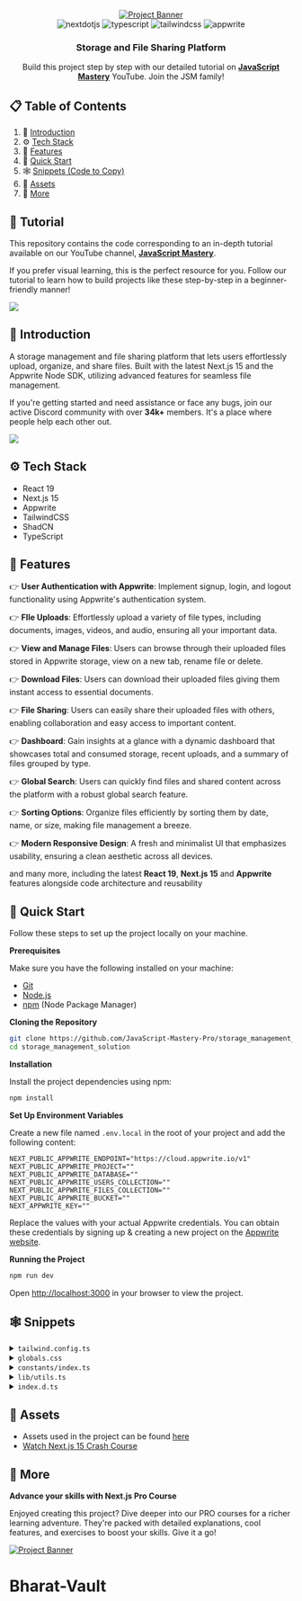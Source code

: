 <div align="center">
  <br />
    <a href="https://youtu.be/lie0cr3wESQ" target="_blank">
      <img src="https://i.ibb.co/wR9G2k3/Readme-Thumbnail.png" alt="Project Banner">
    </a>
  <br />

  <div>
     <img src="https://img.shields.io/badge/-Next_JS-black?style=for-the-badge&logoColor=white&logo=nextdotjs&color=000000" alt="nextdotjs" />
    <img src="https://img.shields.io/badge/-TypeScript-black?style=for-the-badge&logoColor=white&logo=typescript&color=3178C6" alt="typescript" />
    <img src="https://img.shields.io/badge/-Tailwind_CSS-black?style=for-the-badge&logoColor=white&logo=tailwindcss&color=06B6D4" alt="tailwindcss" />
    <img src="https://img.shields.io/badge/-Appwrite-black?style=for-the-badge&logoColor=white&logo=appwrite&color=FD366E" alt="appwrite" />
  </div>

<h3 align="center">Storage and File Sharing Platform</h3>

   <div align="center">
     Build this project step by step with our detailed tutorial on <a href="https://www.youtube.com/@javascriptmastery/videos" target="_blank"><b>JavaScript Mastery</b></a> YouTube. Join the JSM family!
    </div>
</div>

## 📋 <a name="table">Table of Contents</a>

1. 🤖 [Introduction](#introduction)
2. ⚙️ [Tech Stack](#tech-stack)
3. 🔋 [Features](#features)
4. 🤸 [Quick Start](#quick-start)
5. 🕸️ [Snippets (Code to Copy)](#snippets)
6. 🔗 [Assets](#links)
7. 🚀 [More](#more)

## 🚨 Tutorial

This repository contains the code corresponding to an in-depth tutorial available on our YouTube
channel, <a href="https://www.youtube.com/@javascriptmastery/videos" target="_blank"><b>JavaScript Mastery</b></a>.

If you prefer visual learning, this is the perfect resource for you. Follow our tutorial to learn how to build projects
like these step-by-step in a beginner-friendly manner!

<a href="https://youtu.be/lie0cr3wESQ?si=yLQyhMrYLjpysnqE" target="_blank"><img src="https://github.com/sujatagunale/EasyRead/assets/151519281/1736fca5-a031-4854-8c09-bc110e3bc16d" /></a>

## <a name="introduction">🤖 Introduction</a>

A storage management and file sharing platform that lets users effortlessly upload, organize, and share files. Built with the latest Next.js 15 and the Appwrite Node SDK, utilizing advanced features for seamless file management.

If you're getting started and need assistance or face any bugs, join our active Discord community with over **34k+**
members. It's a place where people help each other out.

<a href="https://discord.com/invite/n6EdbFJ" target="_blank"><img src="https://github.com/sujatagunale/EasyRead/assets/151519281/618f4872-1e10-42da-8213-1d69e486d02e" /></a>

## <a name="tech-stack">⚙️ Tech Stack</a>

- React 19
- Next.js 15
- Appwrite
- TailwindCSS
- ShadCN
- TypeScript

## <a name="features">🔋 Features</a>

👉 **User Authentication with Appwrite**: Implement signup, login, and logout functionality using Appwrite's authentication system.

👉 **FIle Uploads**: Effortlessly upload a variety of file types, including documents, images, videos, and audio, ensuring all your important data.

👉 **View and Manage Files**: Users can browse through their uploaded files stored in Appwrite storage, view on a new tab, rename file or delete.

👉 **Download Files**: Users can download their uploaded files giving them instant access to essential documents.

👉 **File Sharing**: Users can easily share their uploaded files with others, enabling collaboration and easy access to important content.

👉 **Dashboard**: Gain insights at a glance with a dynamic dashboard that showcases total and consumed storage, recent uploads, and a summary of files grouped by type.

👉 **Global Search**: Users can quickly find files and shared content across the platform with a robust global search feature.

👉 **Sorting Options**: Organize files efficiently by sorting them by date, name, or size, making file management a breeze.

👉 **Modern Responsive Design**: A fresh and minimalist UI that emphasizes usability, ensuring a clean aesthetic across all devices.

and many more, including the latest **React 19**, **Next.js 15** and **Appwrite** features alongside code architecture and
reusability

## <a name="quick-start">🤸 Quick Start</a>

Follow these steps to set up the project locally on your machine.

**Prerequisites**

Make sure you have the following installed on your machine:

- [Git](https://git-scm.com/)
- [Node.js](https://nodejs.org/en)
- [npm](https://www.npmjs.com/) (Node Package Manager)

**Cloning the Repository**

```bash
git clone https://github.com/JavaScript-Mastery-Pro/storage_management_solution.git
cd storage_management_solution
```

**Installation**

Install the project dependencies using npm:

```bash
npm install
```

**Set Up Environment Variables**

Create a new file named `.env.local` in the root of your project and add the following content:

```env
NEXT_PUBLIC_APPWRITE_ENDPOINT="https://cloud.appwrite.io/v1"
NEXT_PUBLIC_APPWRITE_PROJECT=""
NEXT_PUBLIC_APPWRITE_DATABASE=""
NEXT_PUBLIC_APPWRITE_USERS_COLLECTION=""
NEXT_PUBLIC_APPWRITE_FILES_COLLECTION=""
NEXT_PUBLIC_APPWRITE_BUCKET=""
NEXT_APPWRITE_KEY=""
```

Replace the values with your actual Appwrite credentials. You can obtain these credentials by signing up &
creating a new project on the [Appwrite website](https://appwrite.io/).

**Running the Project**

```bash
npm run dev
```

Open [http://localhost:3000](http://localhost:3000) in your browser to view the project.

## <a name="snippets">🕸️ Snippets</a>

<details>
<summary><code>tailwind.config.ts</code></summary>

```typescript
import type { Config } from 'tailwindcss';

const config: Config = {
  darkMode: ['class'],
  content: [
    './pages/**/*.{js,ts,jsx,tsx,mdx}',
    './components/**/*.{js,ts,jsx,tsx,mdx}',
    './app/**/*.{js,ts,jsx,tsx,mdx}',
  ],
  theme: {
    extend: {
      colors: {
        brand: {
          DEFAULT: '#FA7275',
          100: '#EA6365',
        },
        red: '#FF7474',
        error: '#b80000',
        green: '#3DD9B3',
        blue: '#56B8FF',
        pink: '#EEA8FD',
        orange: '#F9AB72',
        light: {
          100: '#333F4E',
          200: '#A3B2C7',
          300: '#F2F5F9',
          400: '#F2F4F8',
        },
        dark: {
          100: '#04050C',
          200: '#131524',
        },
      },
      fontFamily: {
        poppins: ['var(--font-poppins)'],
      },
      boxShadow: {
        'drop-1': '0px 10px 30px 0px rgba(66, 71, 97, 0.1)',
        'drop-2': '0 8px 30px 0 rgba(65, 89, 214, 0.3)',
        'drop-3': '0 8px 30px 0 rgba(65, 89, 214, 0.1)',
      },
      borderRadius: {
        lg: 'var(--radius)',
        md: 'calc(var(--radius) - 2px)',
        sm: 'calc(var(--radius) - 4px)',
      },
      keyframes: {
        'caret-blink': {
          '0%,70%,100%': { opacity: '1' },
          '20%,50%': { opacity: '0' },
        },
      },
      animation: {
        'caret-blink': 'caret-blink 1.25s ease-out infinite',
      },
    },
  },
  plugins: [require('tailwindcss-animate')],
};
export default config;
```

</details>

<details>
<summary><code>globals.css</code></summary>

```css
@tailwind base;
@tailwind components;
@tailwind utilities;

@layer base {
  * {
    @apply scroll-smooth;
  }

  body {
    @apply bg-white text-dark-200 min-h-screen;
  }

  .custom-scrollbar::-webkit-scrollbar {
    width: 6px;
    height: 3px;
    border-radius: 50px;
  }

  .custom-scrollbar::-webkit-scrollbar-track {
    background: transparent;
  }

  .custom-scrollbar::-webkit-scrollbar-thumb {
    background: #e5e7eb;
    border-radius: 50px;
  }

  .custom-scrollbar::-webkit-scrollbar-thumb:hover {
    background: #fa7275;
  }

  /* Remove scrollbar */
  .remove-scrollbar::-webkit-scrollbar {
    width: 0px;
    height: 0px;
    border-radius: 0px;
  }

  .remove-scrollbar::-webkit-scrollbar-track {
    background: transparent;
  }

  .remove-scrollbar::-webkit-scrollbar-thumb {
    background: transparent;
    border-radius: 0px;
  }

  .remove-scrollbar::-webkit-scrollbar-thumb:hover {
    /* background: #1e2238; */
    background: transparent;
  }

  .recharts-responsive-container {
    height: initial !important;
  }
}

@layer utilities {
  /* ===== TYPOGRAPHY */
  .h1 {
    @apply text-[34px] leading-[42px] font-bold;
  }
  .h2 {
    @apply text-[24px] leading-[36px] font-bold;
  }
  .h3 {
    @apply text-[20px] leading-[28px] font-semibold;
  }
  .h4 {
    @apply text-[18px] leading-[20px] font-medium;
  }
  .h5 {
    @apply text-[16px] leading-[24px] font-semibold;
  }
  .subtitle-1 {
    @apply text-[16px] leading-[24px] font-medium;
  }
  .subtitle-2 {
    @apply text-[14px] leading-[20px] font-semibold;
  }
  .body-1 {
    @apply text-[16px] leading-[24px] font-normal;
  }
  .body-2 {
    @apply text-[14px] leading-[20px] font-normal;
  }
  .button {
    @apply text-[14px] leading-[20px] font-medium;
  }
  .caption {
    @apply text-[12px] leading-[16px] font-normal;
  }
  .overline {
    @apply text-[10px] leading-[14px] font-normal;
  }

  /* ===== HELPER CLASSES */
  .container {
    @apply mx-auto max-w-7xl px-5;
  }
  .primary-btn {
    @apply bg-brand hover:bg-brand-100 transition-all rounded-full button !important;
  }
  .flex-center {
    @apply flex items-center justify-center;
  }

  /* =====  SHADCN OVERRIDES */
  .shad-no-focus {
    @apply outline-none ring-offset-transparent focus:ring-transparent focus:ring-offset-0 focus-visible:outline-none focus-visible:ring-0 focus-visible:ring-transparent focus-visible:ring-offset-0 !important;
  }
  .shad-input {
    @apply border-none shadow-none p-0 shad-no-focus placeholder:text-light-200 body-2 !important;
  }

  .shad-form-item {
    @apply flex h-[78px] flex-col justify-center rounded-xl border border-light-300 px-4 shadow-drop-1;
  }
  .shad-form-label {
    @apply text-light-100 pt-2 body-2 w-full !important;
  }
  .shad-form-message {
    @apply text-red body-2 ml-4 !important;
  }
  .shad-alert-dialog {
    @apply space-y-4 max-w-[95%] sm:w-fit rounded-xl md:rounded-[30px] px-4 md:px-8 py-10 bg-white outline-none !important;
  }
  .shad-submit-btn {
    @apply bg-brand button hover:bg-brand-100 transition-all rounded-full !important;
  }
  .shad-otp {
    @apply w-full flex gap-1 sm:gap-2 justify-between !important;
  }
  .shad-otp-slot {
    @apply text-[40px] font-medium rounded-xl ring-brand shadow-drop-1 text-brand-100 justify-center flex border-2 border-light-300 size-12 md:size-16 gap-5 !important;
  }

  .shad-sheet {
    @apply pt-0 !important;
  }
  .shad-sheet button,
  .shad-dialog button {
    @apply focus:ring-0 focus:ring-offset-0 focus-visible:border-none outline-none focus-visible:outline-none focus-visible:ring-transparent focus-visible:ring-offset-0 !important;
  }
  .shad-dropdown-item {
    @apply cursor-pointer !important;
  }
  .shad-dialog {
    @apply rounded-[26px] w-[90%] max-w-[400px] px-6 py-8   !important;
  }
  .shad-chart-title {
    @apply text-white !important;
  }
  .shad-select-item {
    @apply cursor-pointer !important;
  }

  /* Sidebar & MobileNavigation */
  .nav-icon {
    @apply w-6 filter invert opacity-25 !important;
  }
  .nav-icon-active {
    @apply invert-0 opacity-100 !important;
  }

  /* =====  STYLE CLASSES */

  /* Root Layout */
  .main-content {
    @apply remove-scrollbar h-full flex-1 overflow-auto bg-light-400 px-5 py-7 sm:mr-7 sm:rounded-[30px] md:mb-7 md:px-9 md:py-10 !important;
  }

  /* Dashboard */
  .dashboard-container {
    @apply mx-auto grid max-w-7xl grid-cols-1 gap-6 md:grid-cols-2 xl:gap-10 !important;
  }
  .dashboard-summary-list {
    @apply mt-6 grid grid-cols-1 gap-4 xl:mt-10 xl:grid-cols-2 xl:gap-9 !important;
  }
  .dashboard-summary-card {
    @apply relative mt-6 rounded-[20px] bg-white p-5 transition-all hover:scale-105 !important;
  }
  .summary-type-icon {
    @apply absolute -left-3 top-[-25px] z-10 w-[190px] object-contain !important;
  }
  .summary-type-size {
    @apply h4 relative z-20 w-full text-right !important;
  }
  .summary-type-title {
    @apply h5 relative z-20 text-center !important;
  }
  .dashboard-recent-files {
    @apply h-full rounded-[20px] xl:h-[654px] custom-scrollbar overflow-auto bg-white p-5 xl:p-7 !important;
  }
  .recent-file-details {
    @apply flex w-full justify-between items-center !important;
  }
  .recent-file-name {
    @apply subtitle-2 line-clamp-1 w-full text-light-100 sm:max-w-[200px] lg:max-w-[250px] !important;
  }
  .recent-file-date {
    @apply body-2 text-light-100/80 !important;
  }
  .empty-list {
    @apply body-1 mt-10 text-center text-light-200 !important;
  }

  /* Type page */
  .page-container {
    @apply mx-auto flex w-full max-w-7xl flex-col items-center gap-8 !important;
  }
  .total-size-section {
    @apply flex mt-2 flex-col justify-between sm:flex-row sm:items-center !important;
  }
  .file-list {
    @apply grid w-full gap-6 sm:grid-cols-2 lg:grid-cols-3 xl:grid-cols-4 !important;
  }
  .sort-container {
    @apply mt-5 flex items-center sm:mt-0 sm:gap-3 !important;
  }

  /* ActionsDropdown */
  .rename-input-field {
    @apply body-2 shad-no-focus h-[52px] w-full rounded-full border px-4 shadow-drop-1 !important;
  }
  .delete-confirmation {
    @apply text-center text-light-100 !important;
  }
  .delete-file-name {
    @apply font-medium text-brand-100 !important;
  }
  .modal-cancel-button {
    @apply h-[52px] flex-1 rounded-full bg-white text-light-100 hover:bg-transparent !important;
  }
  .modal-submit-button {
    @apply primary-btn !mx-0 h-[52px] w-full flex-1 !important;
  }

  /* ActionsModalContent */
  .file-details-thumbnail {
    @apply !mb-1 flex items-center gap-3 rounded-xl border border-light-200/40 bg-light-400/50 p-3 !important;
  }
  .file-details-label {
    @apply body-2 w-[30%] text-light-100 !important;
  }
  .file-details-value {
    @apply subtitle-2 flex-1 !important;
  }

  .share-wrapper {
    @apply !mt-2 space-y-2 !important;
  }
  .share-input-field {
    @apply body-2 shad-no-focus h-[52px] w-full rounded-full border px-4 shadow-drop-1 !important;
  }
  .share-remove-user {
    @apply rounded-full bg-transparent text-light-100 shadow-none hover:bg-transparent !important;
  }
  .remove-icon {
    @apply aspect-square rounded-full !important;
  }

  /* AuthForm */
  .auth-form {
    @apply flex max-h-[800px] w-full max-w-[580px] flex-col justify-center space-y-6 transition-all lg:h-full lg:space-y-8 !important;
  }
  .form-title {
    @apply h1 text-center text-light-100 md:text-left !important;
  }
  .form-submit-button {
    @apply primary-btn h-[66px] !important;
  }
  .error-message {
    @apply body-2 mx-auto w-fit rounded-xl bg-error/5 px-8 py-4 text-center text-error !important;
  }

  /* Card */
  .file-card {
    @apply flex cursor-pointer flex-col gap-6 rounded-[18px] bg-white p-5 shadow-sm transition-all hover:shadow-drop-3 !important;
  }
  .file-card-details {
    @apply flex flex-col gap-2 text-light-100 !important;
  }

  /* Chart */
  .chart {
    @apply flex items-center rounded-[20px] bg-brand p-2 text-white md:flex-col xl:flex-row !important;
  }
  .chart-container {
    @apply mx-auto aspect-square w-[180px] text-white xl:w-[200px] !important;
  }
  .polar-grid {
    @apply first:fill-white/20 last:fill-brand !important;
  }
  .chart-details {
    @apply flex-1 items-start px-3 py-0 sm:px-5 lg:p-3 xl:pr-5 !important;
  }
  .chart-total-percentage {
    @apply fill-white text-4xl font-bold !important;
  }
  .chart-title {
    @apply h3 font-bold md:text-center lg:text-left !important;
  }
  .chart-description {
    @apply subtitle-1 mt-2 w-full text-white/70 md:text-center lg:text-left !important;
  }

  /* FileUploader */
  .uploader-button {
    @apply primary-btn h-[52px] gap-2 px-10 shadow-drop-1 !important;
  }
  .uploader-preview-list {
    @apply fixed bottom-10 right-10 z-50 flex size-full h-fit max-w-[480px] flex-col gap-3 rounded-[20px] bg-white p-7 shadow-drop-3 !important;
  }
  .uploader-preview-item {
    @apply flex items-center justify-between  gap-3 rounded-xl p-3 shadow-drop-3 !important;
  }
  .preview-item-name {
    @apply subtitle-2 mb-2 line-clamp-1 max-w-[300px] !important;
  }

  .error-toast {
    @apply bg-red !rounded-[10px] !important;
  }

  /* Header */
  .header {
    @apply hidden items-center justify-between gap-5 p-5 sm:flex lg:py-7 xl:gap-10 !important;
  }
  .header-wrapper {
    @apply flex-center min-w-fit gap-4 !important;
  }
  .sign-out-button {
    @apply flex-center h-[52px] min-w-[54px] items-center rounded-full bg-brand/10 p-0 text-brand shadow-none transition-all hover:bg-brand/20 !important;
  }

  /* Mobile Navigation */
  .mobile-header {
    @apply flex h-[60px] justify-between px-5 sm:hidden !important;
  }
  .header-user {
    @apply my-3 flex items-center gap-2 rounded-full p-1 text-light-100 sm:justify-center sm:bg-brand/10 lg:justify-start lg:p-3 !important;
  }
  .header-user-avatar {
    @apply aspect-square w-10 rounded-full object-cover !important;
  }
  .mobile-nav {
    @apply h5 flex-1 gap-1 text-brand !important;
  }
  .mobile-nav-list {
    @apply flex flex-1 flex-col gap-4 !important;
  }
  .mobile-nav-item {
    @apply flex text-light-100 gap-4 w-full justify-start items-center h5 px-6 h-[52px] rounded-full !important;
  }
  .mobile-sign-out-button {
    @apply h5 flex h-[52px] w-full items-center gap-4 rounded-full bg-brand/10 px-6 text-brand shadow-none transition-all hover:bg-brand/20 !important;
  }

  /* OTP Modal */
  .otp-close-button {
    @apply absolute -right-1 -top-7 cursor-pointer sm:-right-2 sm:-top-4  !important;
  }

  /* Search */
  .search {
    @apply relative w-full md:max-w-[480px] !important;
  }
  .search-input-wrapper {
    @apply flex h-[52px] flex-1 items-center gap-3 rounded-full px-4 shadow-drop-3 !important;
  }
  .search-input {
    @apply body-2 shad-no-focus  placeholder:body-1 w-full border-none p-0 shadow-none placeholder:text-light-200 !important;
  }
  .search-result {
    @apply absolute left-0 top-16 z-50 flex w-full flex-col gap-3 rounded-[20px] bg-white p-4 !important;
  }
  .empty-result {
    @apply body-2 text-center text-light-100 !important;
  }

  /* Sidebar */
  .sidebar {
    @apply remove-scrollbar hidden h-screen w-[90px] flex-col overflow-auto px-5 py-7 sm:flex lg:w-[280px] xl:w-[325px] !important;
  }
  .sidebar-nav {
    @apply h5 mt-9 flex-1 gap-1 text-brand !important;
  }
  .sidebar-nav-item {
    @apply flex text-light-100 gap-4 rounded-xl lg:w-full justify-center lg:justify-start items-center h5 lg:px-[30px] h-[52px] lg:rounded-full !important;
  }
  .sidebar-user-info {
    @apply mt-4 flex items-center justify-center gap-2 rounded-full bg-brand/10 p-1 text-light-100 lg:justify-start lg:p-3 !important;
  }
  .sidebar-user-avatar {
    @apply aspect-square w-10 rounded-full object-cover !important;
  }

  .shad-active {
    @apply bg-brand text-white shadow-drop-2 !important;
  }

  /* Sort */
  .sort-select {
    @apply shad-no-focus h-11 w-full rounded-[8px] border-transparent bg-white !shadow-sm sm:w-[210px] !important;
  }
  .sort-select-content {
    @apply !shadow-drop-3 !important;
  }

  /* Thumbnail */
  .thumbnail {
    @apply flex-center size-[50px] min-w-[50px] overflow-hidden rounded-full bg-brand/10;
  }
  .thumbnail-image {
    @apply size-full object-cover object-center !important;
  }
}
```

</details>

<details>
<summary><code>constants/index.ts</code></summary>

```typescript
export const navItems = [
  {
    name: 'Dashboard',
    icon: '/assets/icons/dashboard.svg',
    url: '/',
  },
  {
    name: 'Documents',
    icon: '/assets/icons/documents.svg',
    url: '/documents',
  },
  {
    name: 'Images',
    icon: '/assets/icons/images.svg',
    url: '/images',
  },
  {
    name: 'Media',
    icon: '/assets/icons/video.svg',
    url: '/media',
  },
  {
    name: 'Others',
    icon: '/assets/icons/others.svg',
    url: '/others',
  },
];

export const actionsDropdownItems = [
  {
    label: 'Rename',
    icon: '/assets/icons/edit.svg',
    value: 'rename',
  },
  {
    label: 'Details',
    icon: '/assets/icons/info.svg',
    value: 'details',
  },
  {
    label: 'Share',
    icon: '/assets/icons/share.svg',
    value: 'share',
  },
  {
    label: 'Download',
    icon: '/assets/icons/download.svg',
    value: 'download',
  },
  {
    label: 'Delete',
    icon: '/assets/icons/delete.svg',
    value: 'delete',
  },
];

export const sortTypes = [
  {
    label: 'Date created (newest)',
    value: '$createdAt-desc',
  },
  {
    label: 'Created Date (oldest)',
    value: '$createdAt-asc',
  },
  {
    label: 'Name (A-Z)',
    value: 'name-asc',
  },
  {
    label: 'Name (Z-A)',
    value: 'name-desc',
  },
  {
    label: 'Size (Highest)',
    value: 'size-desc',
  },
  {
    label: 'Size (Lowest)',
    value: 'size-asc',
  },
];

export const MAX_FILE_SIZE = 50 * 1024 * 1024; // 50MB
```

</details>

<details>
<summary><code>lib/utils.ts</code></summary>

```typescript
import { clsx, type ClassValue } from 'clsx';
import { twMerge } from 'tailwind-merge';

export function cn(...inputs: ClassValue[]) {
  return twMerge(clsx(inputs));
}
export const parseStringify = (value: unknown) =>
  JSON.parse(JSON.stringify(value));

export const convertFileToUrl = (file: File) => URL.createObjectURL(file);

export const convertFileSize = (sizeInBytes: number, digits?: number) => {
  if (sizeInBytes < 1024) {
    return sizeInBytes + ' Bytes'; // Less than 1 KB, show in Bytes
  } else if (sizeInBytes < 1024 * 1024) {
    const sizeInKB = sizeInBytes / 1024;
    return sizeInKB.toFixed(digits || 1) + ' KB'; // Less than 1 MB, show in KB
  } else if (sizeInBytes < 1024 * 1024 * 1024) {
    const sizeInMB = sizeInBytes / (1024 * 1024);
    return sizeInMB.toFixed(digits || 1) + ' MB'; // Less than 1 GB, show in MB
  } else {
    const sizeInGB = sizeInBytes / (1024 * 1024 * 1024);
    return sizeInGB.toFixed(digits || 2) + ' GB'; // 1 GB or more, show in GB
  }
};

export const calculateAngle = (sizeInBytes: number) => {
  const totalSizeInBytes = 2 * 1024 * 1024 * 1024; // 2GB in bytes
  const percentage = (sizeInBytes / totalSizeInBytes) * 360;
  return Number(percentage.toFixed(2));
};

export const calculatePercentage = (sizeInBytes: number) => {
  const totalSizeInBytes = 2 * 1024 * 1024 * 1024; // 2GB in bytes
  const percentage = (sizeInBytes / totalSizeInBytes) * 100;
  return Number(percentage.toFixed(1));
};

export const getFileType = (fileName: string) => {
  const extension = fileName.split('.').pop()?.toLowerCase();

  if (!extension) return { type: 'other', extension: '' };

  const documentExtensions = [
    'pdf',
    'doc',
    'docx',
    'txt',
    'xls',
    'xlsx',
    'csv',
    'rtf',
    'ods',
    'ppt',
    'odp',
    'md',
    'html',
    'htm',
    'epub',
    'pages',
    'fig',
    'psd',
    'ai',
    'indd',
    'xd',
    'sketch',
    'afdesign',
    'afphoto',
    'afphoto',
  ];
  const imageExtensions = ['jpg', 'jpeg', 'png', 'gif', 'bmp', 'svg', 'webp'];
  const videoExtensions = ['mp4', 'avi', 'mov', 'mkv', 'webm'];
  const audioExtensions = ['mp3', 'wav', 'ogg', 'flac'];

  if (documentExtensions.includes(extension))
    return { type: 'document', extension };
  if (imageExtensions.includes(extension)) return { type: 'image', extension };
  if (videoExtensions.includes(extension)) return { type: 'video', extension };
  if (audioExtensions.includes(extension)) return { type: 'audio', extension };

  return { type: 'other', extension };
};

export const formatDateTime = (isoString: string | null | undefined) => {
  if (!isoString) return '—';

  const date = new Date(isoString);

  // Get hours and adjust for 12-hour format
  let hours = date.getHours();
  const minutes = date.getMinutes();
  const period = hours >= 12 ? 'pm' : 'am';

  // Convert hours to 12-hour format
  hours = hours % 12 || 12;

  // Format the time and date parts
  const time = `${hours}:${minutes.toString().padStart(2, '0')}${period}`;
  const day = date.getDate();
  const monthNames = [
    'Jan',
    'Feb',
    'Mar',
    'Apr',
    'May',
    'Jun',
    'Jul',
    'Aug',
    'Sep',
    'Oct',
    'Nov',
    'Dec',
  ];
  const month = monthNames[date.getMonth()];

  return `${time}, ${day} ${month}`;
};

export const getFileIcon = (
  extension: string | undefined,
  type: FileType | string,
) => {
  switch (extension) {
    // Document
    case 'pdf':
      return '/assets/icons/file-pdf.svg';
    case 'doc':
      return '/assets/icons/file-doc.svg';
    case 'docx':
      return '/assets/icons/file-docx.svg';
    case 'csv':
      return '/assets/icons/file-csv.svg';
    case 'txt':
      return '/assets/icons/file-txt.svg';
    case 'xls':
    case 'xlsx':
      return '/assets/icons/file-document.svg';
    // Image
    case 'svg':
      return '/assets/icons/file-image.svg';
    // Video
    case 'mkv':
    case 'mov':
    case 'avi':
    case 'wmv':
    case 'mp4':
    case 'flv':
    case 'webm':
    case 'm4v':
    case '3gp':
      return '/assets/icons/file-video.svg';
    // Audio
    case 'mp3':
    case 'mpeg':
    case 'wav':
    case 'aac':
    case 'flac':
    case 'ogg':
    case 'wma':
    case 'm4a':
    case 'aiff':
    case 'alac':
      return '/assets/icons/file-audio.svg';

    default:
      switch (type) {
        case 'image':
          return '/assets/icons/file-image.svg';
        case 'document':
          return '/assets/icons/file-document.svg';
        case 'video':
          return '/assets/icons/file-video.svg';
        case 'audio':
          return '/assets/icons/file-audio.svg';
        default:
          return '/assets/icons/file-other.svg';
      }
  }
};

// APPWRITE URL UTILS
// Construct appwrite file URL - https://appwrite.io/docs/apis/rest#images
export const constructFileUrl = (bucketFileId: string) => {
  return `${process.env.NEXT_PUBLIC_APPWRITE_ENDPOINT}/storage/buckets/${process.env.NEXT_PUBLIC_APPWRITE_BUCKET}/files/${bucketFileId}/view?project=${process.env.NEXT_PUBLIC_APPWRITE_PROJECT}`;
};

export const constructDownloadUrl = (bucketFileId: string) => {
  return `${process.env.NEXT_PUBLIC_APPWRITE_ENDPOINT}/storage/buckets/${process.env.NEXT_PUBLIC_APPWRITE_BUCKET}/files/${bucketFileId}/download?project=${process.env.NEXT_PUBLIC_APPWRITE_PROJECT}`;
};

// DASHBOARD UTILS
export const getUsageSummary = (totalSpace: any) => {
  return [
    {
      title: 'Documents',
      size: totalSpace.document.size,
      latestDate: totalSpace.document.latestDate,
      icon: '/assets/icons/file-document-light.svg',
      url: '/documents',
    },
    {
      title: 'Images',
      size: totalSpace.image.size,
      latestDate: totalSpace.image.latestDate,
      icon: '/assets/icons/file-image-light.svg',
      url: '/images',
    },
    {
      title: 'Media',
      size: totalSpace.video.size + totalSpace.audio.size,
      latestDate:
        totalSpace.video.latestDate > totalSpace.audio.latestDate
          ? totalSpace.video.latestDate
          : totalSpace.audio.latestDate,
      icon: '/assets/icons/file-video-light.svg',
      url: '/media',
    },
    {
      title: 'Others',
      size: totalSpace.other.size,
      latestDate: totalSpace.other.latestDate,
      icon: '/assets/icons/file-other-light.svg',
      url: '/others',
    },
  ];
};

export const getFileTypesParams = (type: string) => {
  switch (type) {
    case 'documents':
      return ['document'];
    case 'images':
      return ['image'];
    case 'media':
      return ['video', 'audio'];
    case 'others':
      return ['other'];
    default:
      return ['document'];
  }
};
```

</details>

<details>
<summary><code>index.d.ts</code></summary>

```ts
/* eslint-disable no-unused-vars */

declare type FileType = 'document' | 'image' | 'video' | 'audio' | 'other';

declare interface ActionType {
  label: string;
  icon: string;
  value: string;
}

declare interface SearchParamProps {
  params?: Promise<SegmentParams>;
  searchParams?: Promise<{ [key: string]: string | string[] | undefined }>;
}

declare interface UploadFileProps {
  file: File;
  ownerId: string;
  accountId: string;
  path: string;
}
declare interface GetFilesProps {
  types: FileType[];
  searchText?: string;
  sort?: string;
  limit?: number;
}
declare interface RenameFileProps {
  fileId: string;
  name: string;
  extension: string;
  path: string;
}
declare interface UpdateFileUsersProps {
  fileId: string;
  emails: string[];
  path: string;
}
declare interface DeleteFileProps {
  fileId: string;
  bucketFileId: string;
  path: string;
}

declare interface FileUploaderProps {
  ownerId: string;
  accountId: string;
  className?: string;
}

declare interface MobileNavigationProps {
  ownerId: string;
  accountId: string;
  fullName: string;
  avatar: string;
  email: string;
}
declare interface SidebarProps {
  fullName: string;
  avatar: string;
  email: string;
}

declare interface ThumbnailProps {
  type: string;
  extension: string;
  url: string;
  className?: string;
  imageClassName?: string;
}

declare interface ShareInputProps {
  file: Models.Document;
  onInputChange: (e: React.ChangeEvent<HTMLInputElement>) => void;
  onRemove: (email: string) => void;
}
```

</details>

## <a name="links">🔗 Assets</a>

- Assets used in the project can be found [here](https://drive.google.com/file/d/1NCQH7HNXjfZMQ1MzpX3uRCixSY32iWl2/view?usp=sharing)
- [Watch Next.js 15 Crash Course ](https://www.youtube.com/watch?v=Zq5fmkH0T78)

## <a name="more">🚀 More</a>

**Advance your skills with Next.js Pro Course**

Enjoyed creating this project? Dive deeper into our PRO courses for a richer learning adventure. They're packed with
detailed explanations, cool features, and exercises to boost your skills. Give it a go!

<a href="https://jsmastery.pro/next15" target="_blank">
   <img src="https://github.com/user-attachments/assets/b8760e69-1f81-4a71-9108-ceeb1de36741" alt="Project Banner">
</a>

#
# Bharat-Vault
